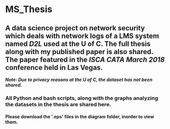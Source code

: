 # MS_Thesis
## A data science project on network security which deals with network logs of a LMS system named ***D2L*** used at the U of C. The full thesis along with my published paper is also shared. The paper featured in the ***ISCA CATA March 2018*** conference held in Las Vegas. 
***Note: Due to privacy reasons at the U of C, the dataset has not been shared.***

### All Python and bash scripts, along with the graphs analyzing the datasets in the thesis are shared here.
#### Please download the '.eps' files in the diagram folder, inorder to view them.
